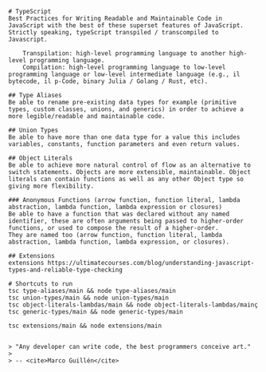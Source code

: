     # TypeScript
    Best Practices for Writing Readable and Maintainable Code in JavaScript with the best of these superset features of JavaScript. Strictly speaking, typeScript transpiled / transcompiled to Javascript.

        Transpilation: high-level programming language to another high-level programming language.
        Compilation: high-level programming language to low-level programming language or low-level intermediate language (e.g., il bytecode, il p-Code, binary Julia / Golang / Rust, etc).

    ## Type Aliases
    Be able to rename pre-existing data types for example (primitive types, custom classes, unions, and generics) in order to achieve a more legible/readable and maintainable code.

    ## Union Types
    Be able to have more than one data type for a value this includes variables, constants, function parameters and even return values.

    ## Object Literals
    Be able to achieve more natural control of flow as an alternative to switch statements. Objects are more extensible, maintainable. Object literals can contain functions as well as any other Object type so giving more flexibility.

    ### Anonymous Functions (arrow function, function literal, lambda abstraction, lambda function, lambda expression or closures)
    Be able to have a function that was declared without any named identifier, these are often arguments being passed to higher-order functions, or used to compose the result of a higher-order. 
    They are named too (arrow function, function literal, lambda abstraction, lambda function, lambda expression, or closures).

    ## Extensions
    extensions https://ultimatecourses.com/blog/understanding-javascript-types-and-reliable-type-checking

    # Shortcuts to run
    tsc type-aliases/main && node type-aliases/main
    tsc union-types/main && node union-types/main
    tsc object-literals-lambdas/main && node object-literals-lambdas/mainç
    tsc generic-types/main && node generic-types/main
    
    tsc extensions/main && node extensions/main
    

    > "Any developer can write code, the best programmers conceive art."
    >
    > -- <cite>Marco Guillén</cite>